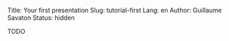 Title: Your first presentation
Slug: tutorial-first
Lang: en
Author: Guillaume Savaton
Status: hidden

TODO

